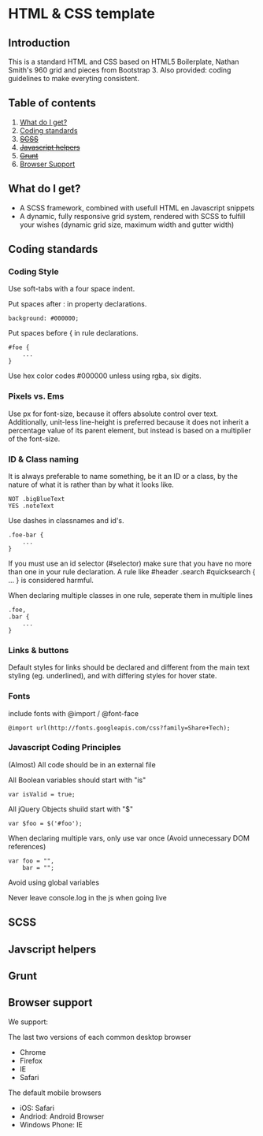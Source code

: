 HTML & CSS template
===================

## Introduction


This is a standard HTML and CSS based on HTML5 Boilerplate, Nathan Smith's 960 grid and pieces from Bootstrap 3.
Also provided: coding guidelines to make everyting consistent.

## Table of contents


1. [What do I get?](#what-do-i-get)
2. [Coding standards](#coding-standards)
3. ~~[SCSS](#scss)~~
4. ~~[Javascript helpers](#javascript-helpers)~~
5. ~~[Grunt](#grunt)~~
6. [Browser Support](#browser-support)

## What do I get?


- A SCSS framework, combined with usefull HTML en Javascript snippets
- A dynamic, fully responsive grid system, rendered with SCSS to fulfill your wishes (dynamic grid size, maximum width and gutter width)


## Coding standards


### Coding Style

Use soft-tabs with a four space indent.

Put spaces after : in property declarations.

    background: #000000;

Put spaces before { in rule declarations.

    #foe {
        ...
    }

Use hex color codes #000000 unless using rgba, six digits.


### Pixels vs. Ems

Use px for font-size, because it offers absolute control over text. 
Additionally, unit-less line-height is preferred because it does not inherit a percentage value of its parent element, but instead is based on a multiplier of the font-size.


### ID & Class naming

It is always preferable to name something, be it an ID or a class, by the nature of what it is rather than by what it looks like.

    NOT .bigBlueText
    YES .noteText

Use dashes in classnames and id's.
    
    .foe-bar {
        ...
    }

If you must use an id selector (#selector) make sure that you have no more than one in your rule declaration. 
A rule like #header .search #quicksearch { ... } is considered harmful.

When declaring multiple classes in one rule, seperate them in multiple lines

    .foe,
    .bar {
        ...
    }


### Links & buttons

Default styles for links should be declared and different from the main text styling (eg. underlined), and with differing styles for hover state.


### Fonts

include fonts with @import / @font-face

    @import url(http://fonts.googleapis.com/css?family=Share+Tech);


### Javascript Coding Principles

(Almost) All code should be in an external file

All Boolean variables should start with "is"
    
    var isValid = true;

All jQuery Objects shuild start with "$"

    var $foo = $('#foo');

When declaring multiple vars, only use var once (Avoid unnecessary DOM references)

    var foo = "",
        bar = "";

Avoid using global variables 

Never leave console.log in the js when going live


## SCSS



## Javscript helpers



## Grunt




## Browser support


We support: 

The last two versions of each common desktop browser 
- Chrome
- Firefox
- IE
- Safari 

The default mobile browsers
- iOS: Safari
- Andriod: Android Browser
- Windows Phone: IE